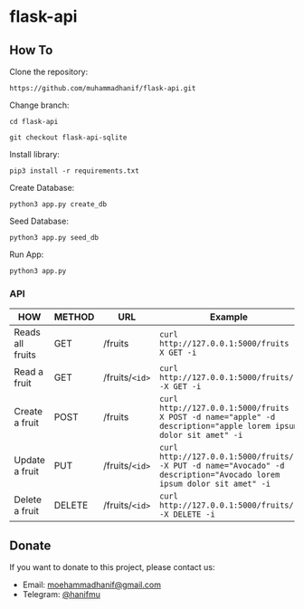 # flask-api

## How To

Clone the repository:

```
https://github.com/muhammadhanif/flask-api.git
```

Change branch:

```
cd flask-api
```

```
git checkout flask-api-sqlite
```

Install library:

```
pip3 install -r requirements.txt
```

Create Database:

```
python3 app.py create_db
```

Seed Database:

```
python3 app.py seed_db
```

Run App:

```
python3 app.py
```

### API

| HOW              | METHOD | URL            | Example                                                                                                               |
| ---------------- | ------ | -------------- | --------------------------------------------------------------------------------------------------------------------- |
| Reads all fruits | GET    | /fruits        | `curl http://127.0.0.1:5000/fruits -X GET -i`                                                                         |
| Read a fruit     | GET    | /fruits/`<id>` | `curl http://127.0.0.1:5000/fruits/1 -X GET -i`                                                                       |
| Create a fruit   | POST   | /fruits        | `curl http://127.0.0.1:5000/fruits -X POST -d name="apple" -d description="apple lorem ipsum dolor sit amet" -i`      |
| Update a fruit   | PUT    | /fruits/`<id>` | `curl http://127.0.0.1:5000/fruits/1 -X PUT -d name="Avocado" -d description="Avocado lorem ipsum dolor sit amet" -i` |
| Delete a fruit   | DELETE | /fruits/`<id>` | `curl http://127.0.0.1:5000/fruits/1 -X DELETE -i`                                                                    |

## Donate

If you want to donate to this project, please contact us:

- Email: moehammadhanif@gmail.com
- Telegram: [@hanifmu](https://t.me/hanifmu)

